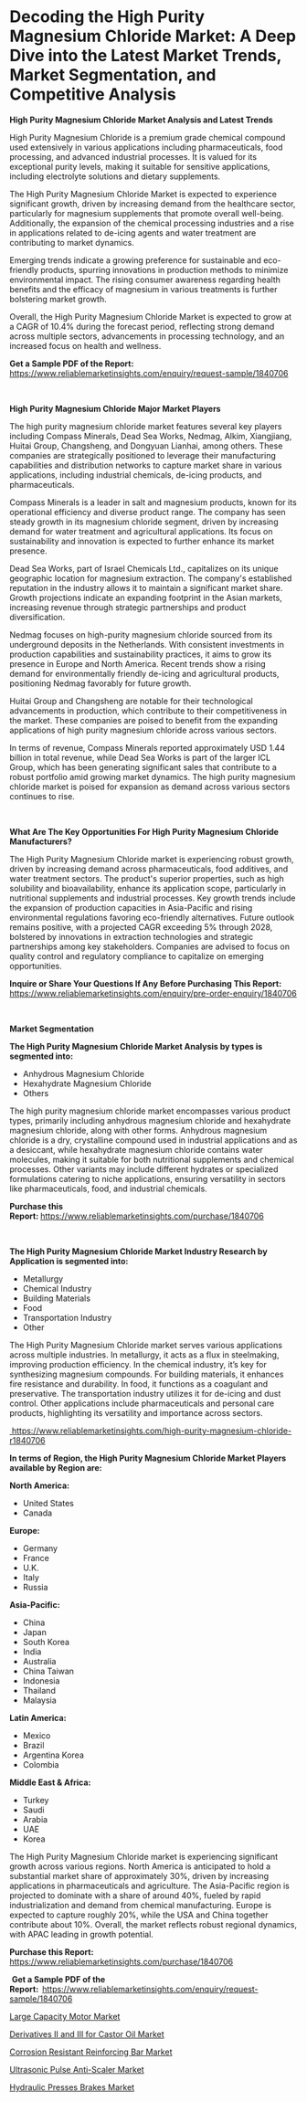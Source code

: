 <p><h1>Decoding the High Purity Magnesium Chloride Market: A Deep Dive into the Latest Market Trends, Market Segmentation, and Competitive Analysis</h1></p><p><strong>High Purity Magnesium Chloride Market Analysis and Latest Trends</strong></p>
<p><p>High Purity Magnesium Chloride is a premium grade chemical compound used extensively in various applications including pharmaceuticals, food processing, and advanced industrial processes. It is valued for its exceptional purity levels, making it suitable for sensitive applications, including electrolyte solutions and dietary supplements.</p><p>The High Purity Magnesium Chloride Market is expected to experience significant growth, driven by increasing demand from the healthcare sector, particularly for magnesium supplements that promote overall well-being. Additionally, the expansion of the chemical processing industries and a rise in applications related to de-icing agents and water treatment are contributing to market dynamics. </p><p>Emerging trends indicate a growing preference for sustainable and eco-friendly products, spurring innovations in production methods to minimize environmental impact. The rising consumer awareness regarding health benefits and the efficacy of magnesium in various treatments is further bolstering market growth.</p><p>Overall, the High Purity Magnesium Chloride Market is expected to grow at a CAGR of 10.4% during the forecast period, reflecting strong demand across multiple sectors, advancements in processing technology, and an increased focus on health and wellness.</p></p>
<p><strong>Get a Sample PDF of the Report:&nbsp;</strong> <a href="https://www.reliablemarketinsights.com/enquiry/request-sample/1840706?utm_campaign=2609&utm_medium=2&utm_source=Github&utm_content=ia&utm_term=03042025&utm_id=high-purity-magnesium-chloride">https://www.reliablemarketinsights.com/enquiry/request-sample/1840706</a></p>
<p>&nbsp;</p>
<p><strong>High Purity Magnesium Chloride Major Market Players</strong></p>
<p><p>The high purity magnesium chloride market features several key players including Compass Minerals, Dead Sea Works, Nedmag, Alkim, Xiangjiang, Huitai Group, Changsheng, and Dongyuan Lianhai, among others. These companies are strategically positioned to leverage their manufacturing capabilities and distribution networks to capture market share in various applications, including industrial chemicals, de-icing products, and pharmaceuticals.</p><p>Compass Minerals is a leader in salt and magnesium products, known for its operational efficiency and diverse product range. The company has seen steady growth in its magnesium chloride segment, driven by increasing demand for water treatment and agricultural applications. Its focus on sustainability and innovation is expected to further enhance its market presence.</p><p>Dead Sea Works, part of Israel Chemicals Ltd., capitalizes on its unique geographic location for magnesium extraction. The company's established reputation in the industry allows it to maintain a significant market share. Growth projections indicate an expanding footprint in the Asian markets, increasing revenue through strategic partnerships and product diversification.</p><p>Nedmag focuses on high-purity magnesium chloride sourced from its underground deposits in the Netherlands. With consistent investments in production capabilities and sustainability practices, it aims to grow its presence in Europe and North America. Recent trends show a rising demand for environmentally friendly de-icing and agricultural products, positioning Nedmag favorably for future growth.</p><p>Huitai Group and Changsheng are notable for their technological advancements in production, which contribute to their competitiveness in the market. These companies are poised to benefit from the expanding applications of high purity magnesium chloride across various sectors.</p><p>In terms of revenue, Compass Minerals reported approximately USD 1.44 billion in total revenue, while Dead Sea Works is part of the larger ICL Group, which has been generating significant sales that contribute to a robust portfolio amid growing market dynamics. The high purity magnesium chloride market is poised for expansion as demand across various sectors continues to rise.</p></p>
<p>&nbsp;</p>
<p><strong>What Are The Key Opportunities For High Purity Magnesium Chloride Manufacturers?</strong></p>
<p><p>The High Purity Magnesium Chloride market is experiencing robust growth, driven by increasing demand across pharmaceuticals, food additives, and water treatment sectors. The product's superior properties, such as high solubility and bioavailability, enhance its application scope, particularly in nutritional supplements and industrial processes. Key growth trends include the expansion of production capacities in Asia-Pacific and rising environmental regulations favoring eco-friendly alternatives. Future outlook remains positive, with a projected CAGR exceeding 5% through 2028, bolstered by innovations in extraction technologies and strategic partnerships among key stakeholders. Companies are advised to focus on quality control and regulatory compliance to capitalize on emerging opportunities.</p></p>
<p><strong>Inquire or Share Your Questions If Any Before Purchasing This Report:</strong> <a href="https://www.reliablemarketinsights.com/enquiry/pre-order-enquiry/1840706?utm_campaign=2609&utm_medium=2&utm_source=Github&utm_content=ia&utm_term=03042025&utm_id=high-purity-magnesium-chloride">https://www.reliablemarketinsights.com/enquiry/pre-order-enquiry/1840706</a></p>
<p>&nbsp;</p>
<p><strong>Market Segmentation</strong></p>
<p><strong>The High Purity Magnesium Chloride Market Analysis by types is segmented into:</strong></p>
<p><ul><li>Anhydrous Magnesium Chloride</li><li>Hexahydrate Magnesium Chloride</li><li>Others</li></ul></p>
<p><p>The high purity magnesium chloride market encompasses various product types, primarily including anhydrous magnesium chloride and hexahydrate magnesium chloride, along with other forms. Anhydrous magnesium chloride is a dry, crystalline compound used in industrial applications and as a desiccant, while hexahydrate magnesium chloride contains water molecules, making it suitable for both nutritional supplements and chemical processes. Other variants may include different hydrates or specialized formulations catering to niche applications, ensuring versatility in sectors like pharmaceuticals, food, and industrial chemicals.</p></p>
<p><strong>Purchase this Report:&nbsp;</strong><a href="https://www.reliablemarketinsights.com/purchase/1840706?utm_campaign=2609&utm_medium=2&utm_source=Github&utm_content=ia&utm_term=03042025&utm_id=high-purity-magnesium-chloride">https://www.reliablemarketinsights.com/purchase/1840706</a></p>
<p>&nbsp;</p>
<p><strong>The High Purity Magnesium Chloride Market Industry Research by Application is segmented into:</strong></p>
<p><ul><li>Metallurgy</li><li>Chemical Industry</li><li>Building Materials</li><li>Food</li><li>Transportation Industry</li><li>Other</li></ul></p>
<p><p>The High Purity Magnesium Chloride market serves various applications across multiple industries. In metallurgy, it acts as a flux in steelmaking, improving production efficiency. In the chemical industry, it’s key for synthesizing magnesium compounds. For building materials, it enhances fire resistance and durability. In food, it functions as a coagulant and preservative. The transportation industry utilizes it for de-icing and dust control. Other applications include pharmaceuticals and personal care products, highlighting its versatility and importance across sectors.</p></p>
<p><a href="https://www.reliablemarketinsights.com/high-purity-magnesium-chloride-r1840706?utm_campaign=2609&utm_medium=2&utm_source=Github&utm_content=ia&utm_term=03042025&utm_id=high-purity-magnesium-chloride">&nbsp;https://www.reliablemarketinsights.com/high-purity-magnesium-chloride-r1840706</a></p>
<p><strong>In terms of Region, the High Purity Magnesium Chloride Market Players available by Region are:</strong></p>
<p>
    <p> <strong> North America: </strong>
        <ul>
            <li>United States</li>
            <li>Canada</li>
        </ul>
        </p> 
    <p> <strong> Europe: </strong>
        <ul>
            <li>Germany</li>
            <li>France</li>
            <li>U.K.</li>
            <li>Italy</li>
            <li>Russia</li>
        </ul>
        </p> 
    <p> <strong> Asia-Pacific: </strong>
        <ul>
            <li>China</li>
            <li>Japan</li>
            <li>South Korea</li>
            <li>India</li>
            <li>Australia</li>
            <li>China Taiwan</li>
            <li>Indonesia</li>
            <li>Thailand</li>
            <li>Malaysia</li>
        </ul>
        </p> 
    <p> <strong> Latin America: </strong>
        <ul>
            <li>Mexico</li>
            <li>Brazil</li>
            <li>Argentina Korea</li>
            <li>Colombia</li>
        </ul>
        </p> 
    <p> <strong> Middle East & Africa: </strong>
        <ul>
            <li>Turkey</li>
            <li>Saudi</li>
            <li>Arabia</li>
            <li>UAE</li>
            <li>Korea</li>
        </ul>
    </p>
    </p>
<p><p>The High Purity Magnesium Chloride market is experiencing significant growth across various regions. North America is anticipated to hold a substantial market share of approximately 30%, driven by increasing applications in pharmaceuticals and agriculture. The Asia-Pacific region is projected to dominate with a share of around 40%, fueled by rapid industrialization and demand from chemical manufacturing. Europe is expected to capture roughly 20%, while the USA and China together contribute about 10%. Overall, the market reflects robust regional dynamics, with APAC leading in growth potential.</p></p>
<p><strong>Purchase this Report: </strong><a href="https://www.reliablemarketinsights.com/purchase/1840706?utm_campaign=2609&utm_medium=2&utm_source=Github&utm_content=ia&utm_term=03042025&utm_id=high-purity-magnesium-chloride">https://www.reliablemarketinsights.com/purchase/1840706</a></p>
<p>&nbsp;<strong>Get a Sample PDF of the Report:&nbsp;&nbsp;</strong><a href="https://www.reliablemarketinsights.com/enquiry/request-sample/1840706?utm_campaign=2609&utm_medium=2&utm_source=Github&utm_content=ia&utm_term=03042025&utm_id=high-purity-magnesium-chloride">https://www.reliablemarketinsights.com/enquiry/request-sample/1840706</a></p>
<p><strong></strong></p>
<p><p><a href="https://www.linkedin.com/pulse/market-insights-large-capacity-motormarket-trends-past-patterns-uyige?utm_campaign=2609&utm_medium=2&utm_source=Github&utm_content=ia&utm_term=03042025&utm_id=high-purity-magnesium-chloride">Large Capacity Motor Market</a></p><p><a href="https://github.com/GenaGaines34/Market-Research-Report-List-2/blob/main/derivatives-ii-and-iii-for-castor-oil-market.md?utm_campaign=2609&utm_medium=2&utm_source=Github&utm_content=ia&utm_term=03042025&utm_id=high-purity-magnesium-chloride">Derivatives II and III for Castor Oil Market</a></p><p><a href="https://github.com/edacruz6/Market-Research-Report-List-1/blob/main/corrosion-resistant-reinforcing-bar-market.md?utm_campaign=2609&utm_medium=2&utm_source=Github&utm_content=ia&utm_term=03042025&utm_id=high-purity-magnesium-chloride">Corrosion Resistant Reinforcing Bar Market</a></p><p><a href="https://www.linkedin.com/pulse/foreign-market-opportunities-dynamics-analysis-ultrasonic-pulse-avage?utm_campaign=2609&utm_medium=2&utm_source=Github&utm_content=ia&utm_term=03042025&utm_id=high-purity-magnesium-chloride">Ultrasonic Pulse Anti-Scaler Market</a></p><p><a href="https://www.linkedin.com/pulse/hydraulic-presses-brakes-market-review-strategic-growth-8dsne?utm_campaign=2609&utm_medium=2&utm_source=Github&utm_content=ia&utm_term=03042025&utm_id=high-purity-magnesium-chloride">Hydraulic Presses Brakes Market</a></p></p>